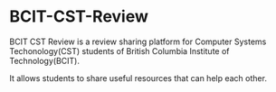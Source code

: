 # BCIT-CST-Review

BCIT CST Review is a review sharing platform for Computer Systems Techonology(CST) students of British Columbia Institute of Technology(BCIT). 

It allows students to share useful resources that can help each other.
